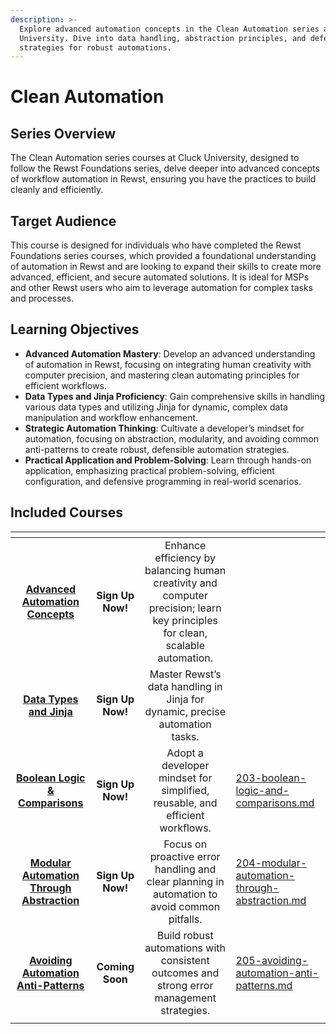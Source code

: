 ```yaml
---
description: >-
  Explore advanced automation concepts in the Clean Automation series at Cluck
  University. Dive into data handling, abstraction principles, and defensive
  strategies for robust automations.
---
```


# Clean Automation

## Series Overview

The Clean Automation series courses at Cluck University, designed to follow the Rewst Foundations series, delve deeper into advanced concepts of workflow automation in Rewst, ensuring you have the practices to build cleanly and efficiently.

## **Target Audience**

This course is designed for individuals who have completed the Rewst Foundations series courses, which provided a foundational understanding of automation in Rewst and are looking to expand their skills to create more advanced, efficient, and secure automated solutions. It is ideal for MSPs and other Rewst users who aim to leverage automation for complex tasks and processes.

## Learning Objectives

* **Advanced Automation Mastery**: Develop an advanced understanding of automation in Rewst, focusing on integrating human creativity with computer precision, and mastering clean automating principles for efficient workflows.
* **Data Types and Jinja Proficiency**: Gain comprehensive skills in handling various data types and utilizing Jinja for dynamic, complex data manipulation and workflow enhancement.
* **Strategic Automation Thinking**: Cultivate a developer’s mindset for automation, focusing on abstraction, modularity, and avoiding common anti-patterns to create robust, defensible automation strategies.
* **Practical Application and Problem-Solving**: Learn through hands-on application, emphasizing practical problem-solving, efficient configuration, and defensive programming in real-world scenarios.

## **Included Courses**

<table data-view="cards"><thead><tr><th align="center"></th><th align="center"></th><th align="center"></th><th data-hidden data-card-target data-type="content-ref"></th></tr></thead><tbody><tr><td align="center"><a href="201-advanced-automation-concepts.md"><strong>Advanced</strong> </a><a href="201-advanced-automation-concepts.md"><strong>Automation Concepts</strong></a></td><td align="center"><strong>Sign Up Now!</strong></td><td align="center">Enhance efficiency by balancing human creativity and computer precision; learn key principles for clean, scalable automation.</td><td></td></tr><tr><td align="center"><a href="202-data-types-and-jinja.md"><strong>Data Types</strong><br><strong>and Jinja</strong></a></td><td align="center"><strong>Sign Up Now!</strong></td><td align="center">Master Rewst’s data handling in Jinja for dynamic, precise automation tasks.</td><td></td></tr><tr><td align="center"><a href="203-boolean-logic-and-comparisons.md"><strong>Boolean Logic &#x26; Comparisons</strong> </a></td><td align="center"><strong>Sign Up Now!</strong></td><td align="center">Adopt a developer mindset for simplified, reusable, and efficient workflows.</td><td><a href="203-boolean-logic-and-comparisons.md">203-boolean-logic-and-comparisons.md</a></td></tr><tr><td align="center"><a href="204-modular-automation-through-abstraction.md"><strong>Modular Automation Through Abstraction</strong> </a></td><td align="center"><strong>Sign Up Now!</strong></td><td align="center">Focus on proactive error handling and clear planning in automation to avoid common pitfalls.</td><td><a href="204-modular-automation-through-abstraction.md">204-modular-automation-through-abstraction.md</a></td></tr><tr><td align="center"><a href="205-avoiding-automation-anti-patterns.md"><strong>Avoiding Automation Anti-Patterns</strong></a></td><td align="center"><strong>Coming Soon</strong></td><td align="center">Build robust automations with consistent outcomes and strong error management strategies.</td><td><a href="205-avoiding-automation-anti-patterns.md">205-avoiding-automation-anti-patterns.md</a></td></tr><tr><td align="center"></td><td align="center"></td><td align="center"></td><td></td></tr></tbody></table>

###
